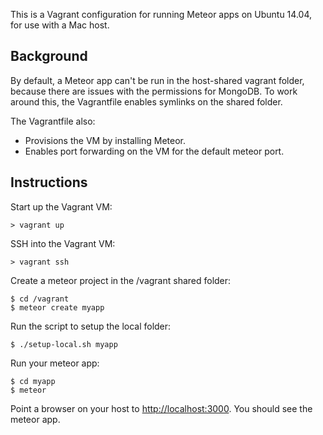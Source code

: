 This is a Vagrant configuration for running Meteor apps on Ubuntu 14.04, for use with a Mac host.

## Background

By default, a Meteor app can't be run in the host-shared vagrant folder, because there are issues with the permissions for MongoDB. To work around this, the Vagrantfile enables symlinks on the shared folder.

The Vagrantfile also:
- Provisions the VM by installing Meteor.
- Enables port forwarding on the VM for the default meteor port.

## Instructions

Start up the Vagrant VM:

```
> vagrant up
```

SSH into the Vagrant VM:

```
> vagrant ssh
```

Create a meteor project in the /vagrant shared folder:

```
$ cd /vagrant
$ meteor create myapp
```

Run the script to setup the local folder:

```
$ ./setup-local.sh myapp 
```

Run your meteor app:

```
$ cd myapp
$ meteor
```

Point a browser on your host to [http://localhost:3000](http://localhost:3000). You should see the meteor app.
